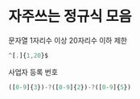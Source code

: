 # 자주쓰는 정규식 모음

문자열 1자리수 이상 20자리수 이하 제한
```js
^[.]{1,20}$
```

사업자 등록 번호
```js
([0-9]{3})-?([0-9]{2})-?([0-9]{5})
```
